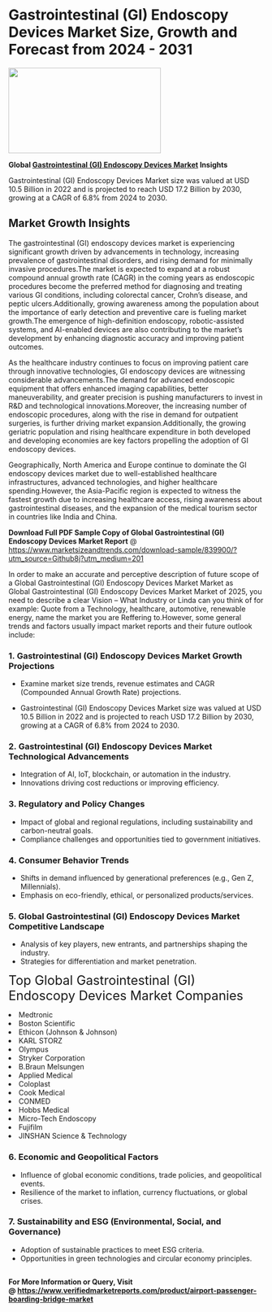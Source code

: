 <H1>Gastrointestinal (GI) Endoscopy Devices Market Size, Growth and Forecast from 2024 - 2031</H1><img class="aligncenter size-medium wp-image-584254" src="https://thirdeyenews.in/wp-content/uploads/2024/09/Global-Market-Research-300x168.jpeg" alt="" width="300" height="168" /><p><strong>Global&nbsp;<a href="https://www.marketsizeandtrends.com/download-sample/839900/?utm_source=Github8j?utm_medium=201">Gastrointestinal (GI) Endoscopy Devices Market</a> Insights</strong></p><p>Gastrointestinal (GI) Endoscopy Devices Market size was valued at USD 10.5 Billion in 2022 and is projected to reach USD 17.2 Billion by 2030, growing at a CAGR of 6.8% from 2024 to 2030.</p><p><h2>Market Growth Insights</h2> <p>The gastrointestinal (GI) endoscopy devices market is experiencing significant growth driven by advancements in technology, increasing prevalence of gastrointestinal disorders, and rising demand for minimally invasive procedures.The market is expected to expand at a robust compound annual growth rate (CAGR) in the coming years as endoscopic procedures become the preferred method for diagnosing and treating various GI conditions, including colorectal cancer, Crohn’s disease, and peptic ulcers.Additionally, growing awareness among the population about the importance of early detection and preventive care is fueling market growth.The emergence of high-definition endoscopy, robotic-assisted systems, and AI-enabled devices are also contributing to the market’s development by enhancing diagnostic accuracy and improving patient outcomes.</p> <p>As the healthcare industry continues to focus on improving patient care through innovative technologies, GI endoscopy devices are witnessing considerable advancements.The demand for advanced endoscopic equipment that offers enhanced imaging capabilities, better maneuverability, and greater precision is pushing manufacturers to invest in R&D and technological innovations.Moreover, the increasing number of endoscopic procedures, along with the rise in demand for outpatient surgeries, is further driving market expansion.Additionally, the growing geriatric population and rising healthcare expenditure in both developed and developing economies are key factors propelling the adoption of GI endoscopy devices.</p> <p>Geographically, North America and Europe continue to dominate the GI endoscopy devices market due to well-established healthcare infrastructures, advanced technologies, and higher healthcare spending.However, the Asia-Pacific region is expected to witness the fastest growth due to increasing healthcare access, rising awareness about gastrointestinal diseases, and the expansion of the medical tourism sector in countries like India and China.</p> <p><span class=""><strong>Download Full PDF Sample Copy of Global Gastrointestinal (GI) Endoscopy Devices Market Report</strong> @ <a href="https://www.marketsizeandtrends.com/download-sample/839900/?utm_source=Github8j?utm_medium=201" target="_blank">https://www.marketsizeandtrends.com/download-sample/839900/?utm_source=Github8j?utm_medium=201</a></span></p><p>In order to make an accurate and perceptive description of future scope of a Global&nbsp;Gastrointestinal (GI) Endoscopy Devices Market Market as Global&nbsp;Gastrointestinal (GI) Endoscopy Devices Market Market of 2025, you need to describe a clear Vision &ndash; What Industry or Linda can you think of for example: Quote from a Technology, healthcare, automotive, renewable energy, name the market you are Reffering to.However, some general trends and factors usually impact market reports and their future outlook include:</p><h3>1.&nbsp;<strong>Gastrointestinal (GI) Endoscopy Devices Market Growth Projections</strong></h3><ul><li>Examine market size trends, revenue estimates and CAGR (Compounded Annual Growth Rate) projections.</li><li><p>Gastrointestinal (GI) Endoscopy Devices Market size was valued at USD 10.5 Billion in 2022 and is projected to reach USD 17.2 Billion by 2030, growing at a CAGR of 6.8% from 2024 to 2030.</p></li></ul><h3>2.&nbsp;<strong>Gastrointestinal (GI) Endoscopy Devices Market Technological Advancements</strong></h3><ul><li>Integration of AI, IoT, blockchain, or automation in the industry.</li><li>Innovations driving cost reductions or improving efficiency.</li></ul><h3>3.&nbsp;<strong>Regulatory and Policy Changes</strong></h3><ul><li>Impact of global and regional regulations, including sustainability and carbon-neutral goals.</li><li>Compliance challenges and opportunities tied to government initiatives.</li></ul><h3>4.&nbsp;<strong>Consumer Behavior Trends</strong></h3><ul><li>Shifts in demand influenced by generational preferences (e.g., Gen Z, Millennials).</li><li>Emphasis on eco-friendly, ethical, or personalized products/services.</li></ul><h3>5.&nbsp;<strong>Global Gastrointestinal (GI) Endoscopy Devices Market Competitive Landscape</strong></h3><ul><li>Analysis of key players, new entrants, and partnerships shaping the industry.</li><li>Strategies for differentiation and market penetration.</li></ul><p data-pm-slice="1 1 []"><span style="color: inherit; font-family: inherit; font-size: 25px;">Top Global Gastrointestinal (GI) Endoscopy Devices Market Companies</span></p><div class="" data-test-id=""><p><li>Medtronic</li><li> Boston Scientific</li><li> Ethicon (Johnson & Johnson)</li><li> KARL STORZ</li><li> Olympus</li><li> Stryker Corporation</li><li> B.Braun Melsungen</li><li> Applied Medical</li><li> Coloplast</li><li> Cook Medical</li><li> CONMED</li><li> Hobbs Medical</li><li> Micro-Tech Endoscopy</li><li> Fujifilm</li><li> JINSHAN Science & Technology</li></p></div><h3>6.&nbsp;<strong>Economic and Geopolitical Factors</strong></h3><ul><li>Influence of global economic conditions, trade policies, and geopolitical events.</li><li>Resilience of the market to inflation, currency fluctuations, or global crises.</li></ul><h3>7.&nbsp;<strong>Sustainability and ESG (Environmental, Social, and Governance)</strong></h3><ul><li>Adoption of sustainable practices to meet ESG criteria.</li><li>Opportunities in green technologies and circular economy principles.</li></ul><h2><strong style="font-size: 14px;">For More Information or Query, Visit @&nbsp;</strong><a style="background-color: #ffffff; font-size: 14px;" href="https://www.marketsizeandtrends.com/report/gastrointestinal-gi-endoscopy-devices-market/" target="_blank">https://www.verifiedmarketreports.com/product/airport-passenger-boarding-bridge-market</a></h2>